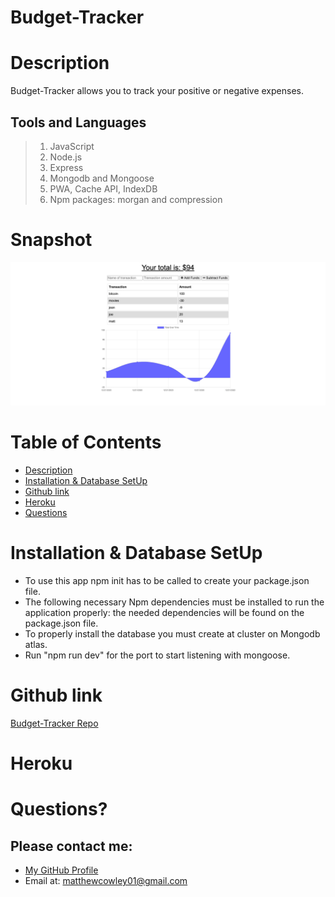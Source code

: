 # Budget-Tracker
# Description
Budget-Tracker allows you to track your positive or negative expenses.

## Tools and Languages
> 1. JavaScript
> 2. Node.js
> 3. Express
> 4. Mongodb and Mongoose
> 6. PWA, Cache API, IndexDB
> 7. Npm packages: morgan and compression


# Snapshot

![Budget Tracker](budget-pic.png)


# Table of Contents 
* [Description](#Description)
* [Installation & Database SetUp](#Installation)
* [Github link](#Links)
* [Heroku](#Heroku)
* [Questions](#questions)

# Installation & Database SetUp
* To use this app npm init has to be called to create your package.json file.
* The following necessary Npm dependencies must be installed to run the application properly: the needed dependencies will be found on the package.json file.
* To properly install the database you must create at cluster on Mongodb atlas.
* Run "npm run dev" for the port to start listening with mongoose.



# Github link
[Budget-Tracker Repo](https://github.com/Mcowley1/budget-tracker)



# Heroku




# Questions?
## Please contact me:
  * [My GitHub Profile](https://github.com/Mcowley1)
  * Email at: matthewcowley01@gmail.com